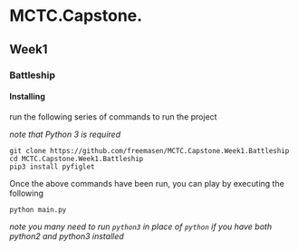 # MCTC.Capstone.
## Week1
### Battleship

#### Installing
run the following series of commands to run the project

_note that Python 3 is required_

```
git clone https://github.com/freemasen/MCTC.Capstone.Week1.Battleship
cd MCTC.Capstone.Week1.Battleship
pip3 install pyfiglet
```

Once the above commands have been run, you can play by executing the following

```
python main.py
```

_note you many need to run `python3` in place of `python` if you have both python2 and python3 installed_

